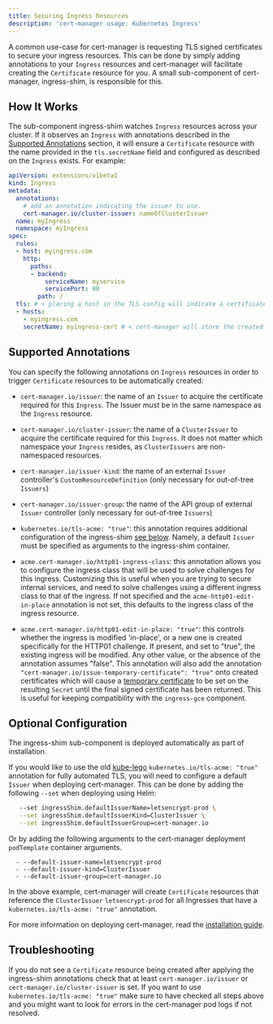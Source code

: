 ```yaml
---
title: Securing Ingress Resources
description: 'cert-manager usage: Kubernetes Ingress'
---
```


A common use-case for cert-manager is requesting TLS signed certificates to
secure your ingress resources. This can be done by simply adding annotations to
your `Ingress` resources and cert-manager will facilitate creating the
`Certificate` resource for you. A small sub-component of cert-manager,
ingress-shim, is responsible for this.

## How It Works

The sub-component ingress-shim watches `Ingress` resources across your cluster.
If it observes an `Ingress` with annotations described in the [Supported
Annotations](#supported-annotations) section, it will ensure a `Certificate`
resource with the name provided in the `tls.secretName` field and configured as
described on the `Ingress` exists. For example:

```yaml
apiVersion: extensions/v1beta1
kind: Ingress
metadata:
  annotations:
    # add an annotation indicating the issuer to use.
    cert-manager.io/cluster-issuer: nameOfClusterIssuer
  name: myIngress
  namespace: myIngress
spec:
  rules:
  - host: myingress.com
    http:
      paths:
      - backend:
          serviceName: myservice
          servicePort: 80
        path: /
  tls: # < placing a host in the TLS config will indicate a certificate should be created
  - hosts:
    - myingress.com
    secretName: myingress-cert # < cert-manager will store the created certificate in this secret.
```

## Supported Annotations

You can specify the following annotations on `Ingress` resources in order to
trigger `Certificate` resources to be automatically created:

- `cert-manager.io/issuer`:  the name of an `Issuer` to acquire the certificate
  required for this `Ingress`. The Issuer *must* be in the same namespace as the
`Ingress` resource.

- `cert-manager.io/cluster-issuer`: the name of a `ClusterIssuer` to acquire the
  certificate required for this `Ingress`. It does not matter which namespace
  your `Ingress` resides, as `ClusterIssuers` are non-namespaced resources.

- `cert-manager.io/issuer-kind`: the name of an external `Issuer`
  controller's `CustomResourceDefinition` (only necessary for out-of-tree `Issuers`)

- `cert-manager.io/issuer-group`: the name of the API group of external
  `Issuer` controller (only necessary for out-of-tree `Issuers`)

- `kubernetes.io/tls-acme: "true"`: this annotation requires additional
  configuration of the ingress-shim [see below](#optional-configuration).
  Namely, a default `Issuer` must be specified as arguments to the
  ingress-shim container.

- `acme.cert-manager.io/http01-ingress-class`: this annotation allows you to
  configure the ingress class that will be used to solve challenges for this
  ingress. Customizing this is useful when you are trying to secure internal
  services, and need to solve challenges using a different ingress class to that
  of the ingress. If not specified and the `acme-http01-edit-in-place` annotation
  is not set, this defaults to the ingress class of the ingress resource.

- `acme.cert-manager.io/http01-edit-in-place: "true"`: this controls whether the
  ingress is modified 'in-place', or a new one is created specifically for the
  HTTP01 challenge. If present, and set to "true", the existing ingress will be
  modified. Any other value, or the absence of the annotation assumes "false".
  This annotation will also add the annotation
  `"cert-manager.io/issue-temporary-certificate": "true"` onto created
  certificates which will cause a [temporary certificate](./certificate.md#temporary-certificates-whilst-issuing)
  to be set on the resulting `Secret` until the final signed certificate has been
  returned.  This is useful for keeping compatibility with the `ingress-gce`
  component.

## Optional Configuration

The ingress-shim sub-component is deployed automatically as part of
installation.

If you would like to use the old
[kube-lego](https://github.com/jetstack/kube-lego) `kubernetes.io/tls-acme:
"true"` annotation for fully automated TLS, you will need to configure a default
`Issuer` when deploying cert-manager. This can be done by adding the following
`--set` when deploying using Helm:

```bash
   --set ingressShim.defaultIssuerName=letsencrypt-prod \
   --set ingressShim.defaultIssuerKind=ClusterIssuer \
   --set ingressShim.defaultIssuerGroup=cert-manager.io
```

Or by adding the following arguments to the cert-manager deployment
`podTemplate` container arguments.

```
  - --default-issuer-name=letsencrypt-prod
  - --default-issuer-kind=ClusterIssuer
  - --default-issuer-group=cert-manager.io
```

In the above example, cert-manager will create `Certificate` resources that
reference the `ClusterIssuer` `letsencrypt-prod` for all Ingresses that have a
`kubernetes.io/tls-acme: "true"` annotation.

For more information on deploying cert-manager, read the [installation
guide](../installation/README.md).

## Troubleshooting

If you do not see a `Certificate` resource being created after applying the ingress-shim annotations check that at least `cert-manager.io/issuer` or `cert-manager.io/cluster-issuer` is set. If you want to use `kubernetes.io/tls-acme: "true"` make sure to have checked all steps above and you might want to look for errors in the cert-manager pod logs if not resolved.